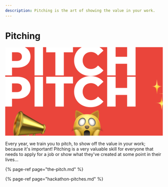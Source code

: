 ```yaml
---
description: Pitching is the art of showing the value in your work.
---
```


# Pitching

![It&apos;s the scary type of fun](../.gitbook/assets/screenshot-2020-07-06-at-10.17.53.png)

Every year, we train you to pitch, to show off the value in your work; because it's important! Pitching is a very valuable skill for everyone that needs to apply for a job or show what they've created at some point in their lives...

{% page-ref page="the-pitch.md" %}

{% page-ref page="hackathon-pitches.md" %}

